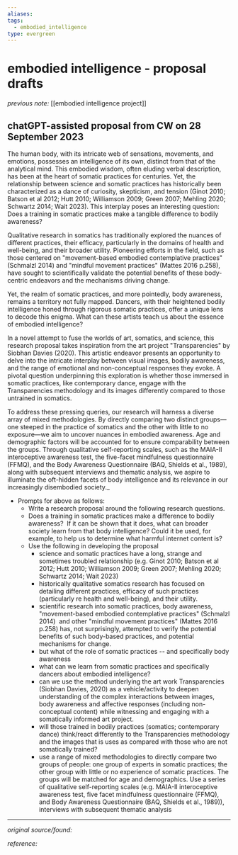 ```yaml
---
aliases: 
tags:
  - embodied_intelligence
type: evergreen
---
```


# embodied intelligence - proposal drafts

_previous note:_ [[embodied intelligence project]]

## chatGPT-assisted proposal from CW on 28 September 2023

The human body, with its intricate web of sensations, movements, and emotions, possesses an intelligence of its own, distinct from that of the analytical mind. This embodied wisdom, often eluding verbal description, has been at the heart of somatic practices for centuries. Yet, the relationship between science and somatic practices has historically been characterized as a dance of curiosity, skepticism, and tension (Ginot 2010; Batson et al 2012; Hutt 2010; Williamson 2009; Green 2007; Mehling 2020; Schwartz 2014; Wait 2023). This interplay poses an interesting question: Does a training in somatic practices make a tangible difference to bodily awareness? 

Qualitative research in somatics has traditionally explored the nuances of different practices, their efficacy, particularly in the domains of health and well-being, and their broader utility. Pioneering efforts in the field, such as those centered on "movement-based embodied contemplative practices" (Schmalzl 2014) and "mindful movement practices" (Mattes 2016 p.258), have sought to scientifically validate the potential benefits of these body-centric endeavors and the mechanisms driving change.  

Yet, the realm of somatic practices, and more pointedly, body awareness, remains a territory not fully mapped. Dancers, with their heightened bodily intelligence honed through rigorous somatic practices, offer a unique lens to decode this enigma. What can these artists teach us about the essence of embodied intelligence? 

In a novel attempt to fuse the worlds of art, somatics, and science, this research proposal takes inspiration from the art project "Transparencies" by Siobhan Davies (2020). This artistic endeavor presents an opportunity to delve into the intricate interplay between visual images, bodily awareness, and the range of emotional and non-conceptual responses they evoke. A pivotal question underpinning this exploration is whether those immersed in somatic practices, like contemporary dance, engage with the Transparencies methodology and its images differently compared to those untrained in somatics.  

To address these pressing queries, our research will harness a diverse array of mixed methodologies. By directly comparing two distinct groups—one steeped in the practice of somatics and the other with little to no exposure—we aim to uncover nuances in embodied awareness. Age and demographic factors will be accounted for to ensure comparability between the groups. Through qualitative self-reporting scales, such as the MAIA-II interoceptive awareness test, the five-facet mindfulness questionnaire (FFMQ), and the Body Awareness Questionnaire (BAQ, Shields et al., 1989), along with subsequent interviews and thematic analysis, we aspire to illuminate the oft-hidden facets of body intelligence and its relevance in our increasingly disembodied society._

- Prompts for above as follows: 
	+ Write a research proposal around the following research questions.  
	+ Does a training in somatic practices make a difference to bodily awareness?  If it can be shown that it does, what can broader society learn from that body intelligence? Could it be used, for example, to help us to determine what harmful internet content is?  
	+ Use the following in developing the proposal  
		- science and somatic practices have a long, strange and sometimes troubled relationship (e.g. Ginot 2010; Batson et al 2012; Hutt 2010; Williamson 2009; Green 2007; Mehling 2020; Schwartz 2014; Wait 2023)  
		- historically qualitative somatics research has focused on detailing different practices, efficacy of such practices (particularly re health and well-being), and their utility. 
		- scientific research into somatic practices, body awareness, "movement-based embodied contemplative practices" (Schmalzl 2014)  and other "mindful movement practices" (Mattes 2016 p.258) has, not surprisingly, attempted to verify the potential benefits of such body-based practices, and potential mechanisms for change.  
		- but what of the role of somatic practices -- and specifically body awareness   
		- what can we learn from somatic practices and specifically dancers about embodied intelligence?  
		- can we use the method underlying the art work Transparencies (Siobhan Davies, 2020) as a vehicle/activity to deepen understanding of the complex interactions between images, body awareness and affective responses (including non-conceptual content) while witnessing and engaging with a somatically informed art project.   
		- will those trained in bodily practices (somatics; contemporary dance) think/react differently to the Transparencies methodology and the images that is uses as compared with those who are not somatically trained?  
		- use a range of mixed methodologies to directly compare two groups of people: one group of experts in somatic practices; the other group with little or no experience of somatic practices. The groups will be matched for age and demographics. Use a series of qualitative self-reporting scales (e.g. MAIA-II interoceptive awareness test, five facet mindfulness questionnaire (FFMQ), and Body Awareness Questionnaire (BAQ, Shields et al., 1989)), interviews with subsequent thematic analysis

---

_original source/found:_ 

_reference:_ 



